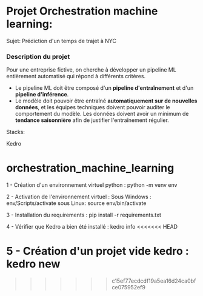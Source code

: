 # Projet Orchestration machine learning:
Sujet: Prédiction d'un temps de trajet à NYC

### Description du projet

Pour une entreprise fictive, on cherche à développer un pipeline ML entièrement automatisé qui répond à différents critères.

- Le pipeline ML doit être composé d'un **pipeline d'entraînement** et d'un **pipeline d'inférence**.
- Le modèle doit pouvoir être entraîné **automatiquement sur de nouvelles données**, et les équipes techniques doivent pouvoir auditer le comportement du modèle. Les données doivent avoir un minimum de **tendance saisonnière** afin de justifier l'entraînement régulier.

Stacks:

Kedro







# orchestration_machine_learning
1 - Création d'un environnement virtuel python :
    python -m venv env

2 -  Activation de l'environnement virtuel :
    Sous Windows : 
        env/Scripts/activate
    sous Linux:
        source env/bin/activate

3 - Installation du requirements :
    pip install -r requirements.txt

4 - Vérifier que Kedro a bien été installé :
    kedro info
<<<<<<< HEAD

5 - Création d'un projet vide kedro : 
    kedro new
=======
>>>>>>> c15ef77ecdcdf19a5ea16d24ca0bfce075952ef9
